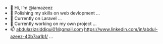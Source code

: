 - 👋 Hi, I’m @iamazeez
- 👀 Polishing my skills on web devlopment ...
- 🌱 Currently on Laravel ...
- 💞️ Currently working on my own project ...
- 📫 abdulazizsiddiqui01@gmail.com https://www.linkedin.com/in/abdul-azeez-40b7aa1b1/ ...

<!---
iamazeez/iamazeez is a ✨ special ✨ repository because its `README.md` (this file) appears on your GitHub profile.
You can click the Preview link to take a look at your changes.
--->
